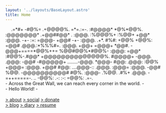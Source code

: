```yaml
---
layout: '../layouts/BaseLayout.astro'
title: Home
---
```

<div class="mt-8 mb-4 flex justify-center">
  <div class="whitespace-pre !leading-none text-transparent md:text-[0.5rem] lg:text-[0.55rem] text-[0.3rem] sm:text-[0.4rem] md:mt-2 bg-clip-text bg-gradient-to-br from-pink-200 via-blue-50 to-blue-300">&emsp;&nbsp;.=*#+                                              -#@%=                   
 .+@@@@%.        =*=.:=-.                           :#@@@@*                   
 *@%*@@%.       :@@@@@@@*                         .+@@##@@*                   
  . :@@@.        :%@@@%+                         :%@@+ +@@*                   
    :@@@.          -+-                  :=:     =@@@-  +@@#       -+-           
    :@@@.          .+*.      #%#:      +@@%    +@@%:   =@@#      .@@@.:*%%%#=.  
    :@@@.          +@@+      =@@@+    *@@#.   -@@@+====*@@%++=    %@@#@@%*#@@%- 
    :@@@:          =@@*       :#@@%-.#@@*     +@@@@@@@@@@@@@@%.   #@@@@+   -@@@.
    .@@@:          -@@#         -#@@@@@+       ........-@@@.      *@@@-     #@@:
    .@@@:          :@@%           +@@@=                :@@@.      +@@#      #@@:
 ....@@@-::        .@@@.         :@@@=                 :@@@.      -@@#      %@@.
-@@@@@@@@@@#        #@%.        :@@@-                  .%@@.      .#%+     .@@@.
 -=++=====-.        ..         -@@%:                    .-:                 :-: 
                              =@@%:                                         
                             .=-.                              </div>
</div>
<div class="opacity-40 hover:opacity-50 mb-4 text-center hidden sm:block">
  - Across the Great Wall, we can reach every corner in the world. -
</div>
<div class="opacity-40 text-center block sm:hidden">
  - Hello World! -
</div>
<br />
<a
  href="/about"
  class="block opacity-90 hover:opacity-100 hover:underline-offset-4 hover:underline hover:decoration-dotted"
  >&gt; about</a
>
<a
  href="/social"
  class="block opacity-90 hover:opacity-100 hover:underline-offset-4 hover:underline hover:decoration-dotted"
  >&gt; social</a
>
<a
  href="/donate"
  class="block opacity-90 hover:opacity-100 hover:underline-offset-4 hover:underline hover:decoration-dotted"
  >&gt; donate</a
>
<br />
<a
  href="//blog.liyan.moe"
  target="_blank"
  rel="noopener noreferrer"
  class="block opacity-90 hover:opacity-100 hover:underline-offset-4 hover:underline hover:decoration-dotted"
  >&gt; blog</a
>
<a
  href="//diary.liyan.moe"
  target="_blank"
  rel="noopener noreferrer"
  class="block opacity-90 hover:opacity-100 hover:underline-offset-4 hover:underline hover:decoration-dotted"
  >&gt; diary</a
>
<a
  href="//cv.leozhao.org"
  target="_blank"
  rel="noopener noreferrer"
  class="block opacity-90 hover:opacity-100 hover:underline-offset-4 hover:underline hover:decoration-dotted"
  >&gt; resume</a
>

